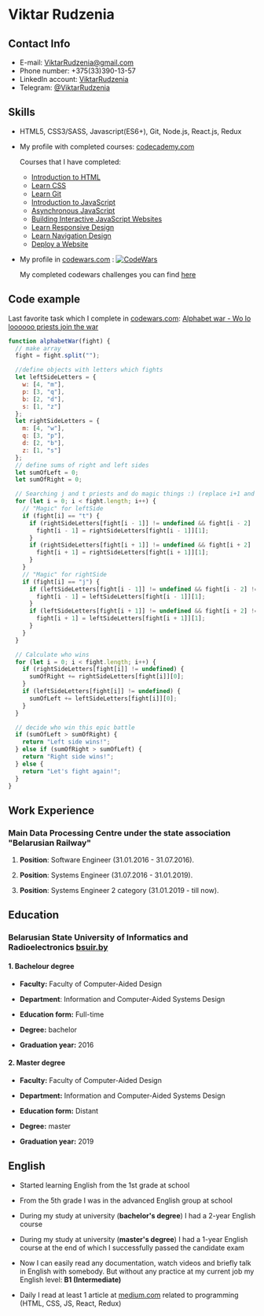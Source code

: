 # **Viktar Rudzenia**

## **Contact Info**

- E-mail: ViktarRudzenia@gmail.com
- Phone number: +375(33)390-13-57
- LinkedIn account: [ViktarRudzenia](https://www.linkedin.com/in/viktarrudzenia/)
- Telegram: [@ViktarRudzenia](https://t.me/ViktarRudzenia)

## **Skills**

- HTML5, CSS3/SASS, Javascript(ES6+), Git, Node.js, React.js, Redux

- My profile with completed courses: [codecademy.com](https://www.codecademy.com/profiles/ViktarRudzenia "codecademy.com/profiles/ViktarRudzenia")

    Courses that I have completed:

  - [Introduction to HTML](https://www.codecademy.com/learn/learn-html "Introduction to HTML")
  - [Learn CSS](https://www.codecademy.com/learn/learn-css "Learn CSS")
  - [Learn Git](https://www.codecademy.com/learn/learn-git "Learn Git")
  - [Introduction to JavaScript](https://www.codecademy.com/learn/introduction-to-javascript "Introduction to JavaScript")
  - [Asynchronous JavaScript](https://www.codecademy.com/learn/asynchronous-javascript "Asynchronous JavaScript")
  - [Building Interactive JavaScript Websites](https://www.codecademy.com/learn/build-interactive-websites "Building Interactive JavaScript Websites")
  - [Learn Responsive Design](https://www.codecademy.com/learn/learn-responsive-design "Learn Responsive Design")
  - [Learn Navigation Design](https://www.codecademy.com/learn/learn-navigation-design "Learn Navigation Design")
  - [Deploy a Website](https://www.codecademy.com/learn/deploy-a-website "Deploy a Website")

- My profile in [codewars.com](https://www.codewars.com/users/Viktarrudzenia) : [![CodeWars](https://www.codewars.com/users/Viktarrudzenia/badges/large)](https://www.codewars.com/users/Viktarrudzenia)

    My completed codewars challenges you can find [here](https://github.com/Viktarrudzenia/codewars "Completed CodeWars Challenges")

## **Code example**

Last favorite task which I complete in [codewars.com](https://www.codewars.com/ "codewars.com"): [Alphabet war - Wo lo loooooo priests join the war](https://www.codewars.com/kata/59473c0a952ac9b463000064 "Alphabet war - Wo lo loooooo priests join the war")

```javascript
function alphabetWar(fight) {
  // make array
  fight = fight.split("");

  //define objects with letters which fights
  let leftSideLetters = {
    w: [4, "m"],
    p: [3, "q"],
    b: [2, "d"],
    s: [1, "z"]
  };
  let rightSideLetters = {
    m: [4, "w"],
    q: [3, "p"],
    d: [2, "b"],
    z: [1, "s"]
  };
  // define sums of right and left sides
  let sumOfLeft = 0;
  let sumOfRight = 0;

  // Searching j and t priests and do magic things :) (replace i+1 and i - 1)
  for (let i = 0; i < fight.length; i++) {
    // "Magic" for leftSide
    if (fight[i] == "t") {
      if (rightSideLetters[fight[i - 1]] != undefined && fight[i - 2] != "j") {
        fight[i - 1] = rightSideLetters[fight[i - 1]][1];
      }
      if (rightSideLetters[fight[i + 1]] != undefined && fight[i + 2] != "j") {
        fight[i + 1] = rightSideLetters[fight[i + 1]][1];
      }
    }
    // "Magic" for rightSide
    if (fight[i] == "j") {
      if (leftSideLetters[fight[i - 1]] != undefined && fight[i - 2] != "t") {
        fight[i - 1] = leftSideLetters[fight[i - 1]][1];
      }
      if (leftSideLetters[fight[i + 1]] != undefined && fight[i + 2] != "t") {
        fight[i + 1] = leftSideLetters[fight[i + 1]][1];
      }
    }
  }

  // Calculate who wins
  for (let i = 0; i < fight.length; i++) {
    if (rightSideLetters[fight[i]] != undefined) {
      sumOfRight += rightSideLetters[fight[i]][0];
    }
    if (leftSideLetters[fight[i]] != undefined) {
      sumOfLeft += leftSideLetters[fight[i]][0];
    }
  }

  // decide who win this epic battle
  if (sumOfLeft > sumOfRight) {
    return "Left side wins!";
  } else if (sumOfRight > sumOfLeft) {
    return "Right side wins!";
  } else {
    return "Let's fight again!";
  }
}
```

## **Work Experience**

### Main Data Processing Centre under the state association "Belarusian Railway"

1. **Position**: Software Engineer (31.01.2016 - 31.07.2016).

2. **Position**: Systems Engineer (31.07.2016 - 31.01.2019).

3. **Position**: Systems Engineer 2 category (31.01.2019 - till now).

## **Education**

### Belarusian State University of Informatics and Radioelectronics [bsuir.by](https://www.bsuir.by/ "BSUIR.by")

#### 1\. Bachelour degree

- **Faculty:** Faculty of Computer-Aided Design

- **Department**: Information and Computer-Aided Systems Design

- **Education form:** Full-time

- **Degree:** bachelor

- **Graduation year:** 2016

#### 2\. Master degree

- **Faculty:** Faculty of Computer-Aided Design

- **Department:** Information and Computer-Aided Systems Design

- **Education form:** Distant

- **Degree:** master

- **Graduation year:** 2019

## **English**

- Started learning English from the 1st grade at school

- From the 5th grade I was in the advanced English group at school

- During my study at university (**bachelor's degree**) I had a 2-year English course

- During my study at university (**master's degree**) I had a 1-year English course at the end of which I successfully passed the candidate exam

- Now I can easily read any documentation, watch videos and briefly talk in English with somebody. But without any practice at my current job my English level: **B1 (Intermediate)**

- Daily I read at least 1 article at [medium.com](https://medium.com/ "medium.com") related to programming (HTML, CSS, JS, React, Redux)

